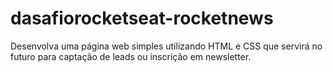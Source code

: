 # dasafiorocketseat-rocketnews
Desenvolva uma página web simples utilizando HTML e CSS que servirá no futuro para captação de leads ou inscrição em newsletter.
